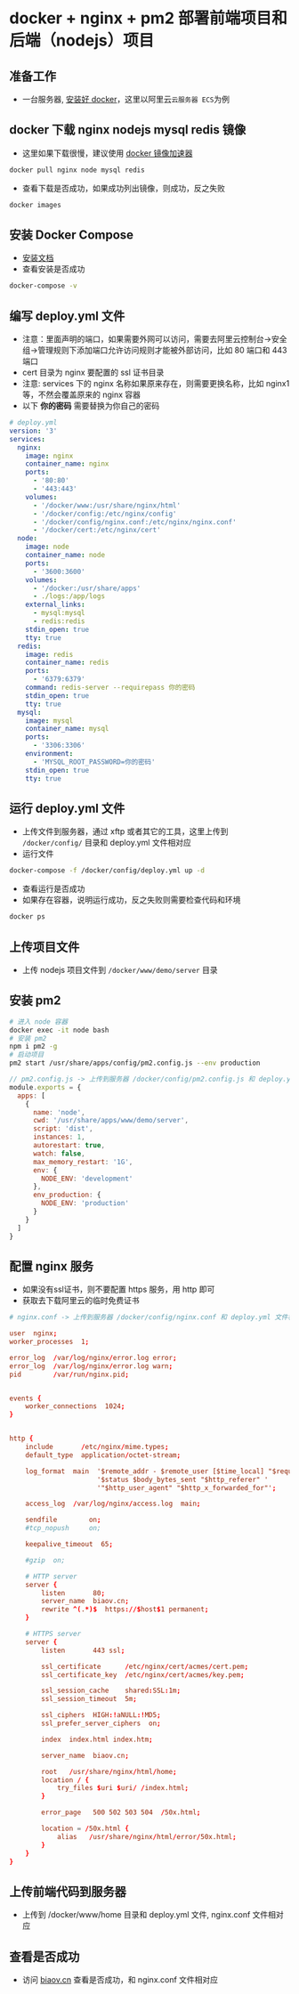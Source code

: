 # docker + nginx + pm2 部署前端项目和后端（nodejs）项目

## 准备工作

- 一台服务器, [安装好 docker](https://www.runoob.com/docker/docker-install-centos.html)，这里以阿里云`云服务器 ECS`为例

## docker 下载 nginx nodejs mysql redis 镜像

- 这里如果下载很慢，建议使用 [docker 镜像加速器](https://www.runoob.com/docker/docker-mirror-acceleration.html)

```sh
docker pull nginx node mysql redis
```

- 查看下载是否成功，如果成功列出镜像，则成功，反之失败

```sh
docker images
```

## 安装 Docker Compose

- [安装文档](https://www.runoob.com/docker/docker-compose.html)
- 查看安装是否成功

```sh
docker-compose -v
```

## 编写 deploy.yml 文件

- 注意：里面声明的端口，如果需要外网可以访问，需要去阿里云控制台->安全组->管理规则下添加端口允许访问规则才能被外部访问，比如 80 端口和 443 端口
- cert 目录为 nginx 要配置的 ssl 证书目录
- 注意: services 下的 nginx 名称如果原来存在，则需要更换名称，比如 nginx1 等，不然会覆盖原来的 nginx 容器
- 以下 **你的密码** 需要替换为你自己的密码

```yml
# deploy.yml
version: '3'
services:
  nginx:
    image: nginx
    container_name: nginx
    ports:
      - '80:80'
      - '443:443'
    volumes:
      - '/docker/www:/usr/share/nginx/html'
      - '/docker/config:/etc/nginx/config'
      - '/docker/config/nginx.conf:/etc/nginx/nginx.conf'
      - '/docker/cert:/etc/nginx/cert'
  node:
    image: node
    container_name: node
    ports:
      - '3600:3600'
    volumes:
      - '/docker:/usr/share/apps'
      - ./logs:/app/logs
    external_links:
      - mysql:mysql
      - redis:redis
    stdin_open: true
    tty: true
  redis:
    image: redis
    container_name: redis
    ports:
      - '6379:6379'
    command: redis-server --requirepass 你的密码
    stdin_open: true
    tty: true
  mysql:
    image: mysql
    container_name: mysql
    ports:
      - '3306:3306'
    environment:
      - 'MYSQL_ROOT_PASSWORD=你的密码'
    stdin_open: true
    tty: true
```

## 运行 deploy.yml 文件

- 上传文件到服务器，通过 xftp 或者其它的工具，这里上传到 `/docker/config/` 目录和 deploy.yml 文件相对应
- 运行文件

```sh
docker-compose -f /docker/config/deploy.yml up -d
```

- 查看运行是否成功
- 如果存在容器，说明运行成功，反之失败则需要检查代码和环境

```sh
docker ps
```

## 上传项目文件

- 上传 nodejs 项目文件到 `/docker/www/demo/server` 目录

## 安装 pm2

```sh
# 进入 node 容器
docker exec -it node bash
# 安装 pm2
npm i pm2 -g
# 启动项目
pm2 start /usr/share/apps/config/pm2.config.js --env production
```

```js
// pm2.config.js -> 上传到服务器 /docker/config/pm2.config.js 和 deploy.yml 文件相对应
module.exports = {
  apps: [
    {
      name: 'node',
      cwd: '/usr/share/apps/www/demo/server',
      script: 'dist',
      instances: 1,
      autorestart: true,
      watch: false,
      max_memory_restart: '1G',
      env: {
        NODE_ENV: 'development'
      },
      env_production: {
        NODE_ENV: 'production'
      }
    }
  ]
}
```

## 配置 nginx 服务

- 如果没有ssl证书，则不要配置 https 服务，用 http 即可
- 获取去下载阿里云的临时免费证书

```conf
# nginx.conf -> 上传到服务器 /docker/config/nginx.conf 和 deploy.yml 文件相对应

user  nginx;
worker_processes  1;

error_log  /var/log/nginx/error.log error;
error_log  /var/log/nginx/error.log warn;
pid        /var/run/nginx.pid;


events {
    worker_connections  1024;
}


http {
    include       /etc/nginx/mime.types;
    default_type  application/octet-stream;

    log_format  main  '$remote_addr - $remote_user [$time_local] "$request" '
                      '$status $body_bytes_sent "$http_referer" '
                      '"$http_user_agent" "$http_x_forwarded_for"';

    access_log  /var/log/nginx/access.log  main;

    sendfile        on;
    #tcp_nopush     on;

    keepalive_timeout  65;

    #gzip  on;

    # HTTP server
    server {
        listen       80;
        server_name  biaov.cn;
        rewrite ^(.*)$  https://$host$1 permanent;
    }

    # HTTPS server
    server {
        listen       443 ssl;

        ssl_certificate      /etc/nginx/cert/acmes/cert.pem;
        ssl_certificate_key  /etc/nginx/cert/acmes/key.pem;

        ssl_session_cache    shared:SSL:1m;
        ssl_session_timeout  5m;

        ssl_ciphers  HIGH:!aNULL:!MD5;
        ssl_prefer_server_ciphers  on;

        index  index.html index.htm;

        server_name  biaov.cn;

        root   /usr/share/nginx/html/home;
        location / {
            try_files $uri $uri/ /index.html;
        }

        error_page   500 502 503 504  /50x.html;

        location = /50x.html {
            alias   /usr/share/nginx/html/error/50x.html;
        }
    }
}
```

## 上传前端代码到服务器

- 上传到 /docker/www/home 目录和 deploy.yml 文件, nginx.conf 文件相对应

## 查看是否成功

- 访问 [biaov.cn](https://biaov.cn/) 查看是否成功，和 nginx.conf 文件相对应
